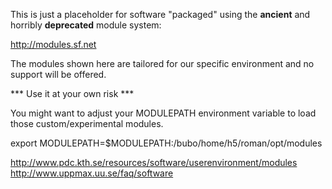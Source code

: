 This is just a placeholder for software "packaged" using the **ancient** and horribly **deprecated** module system:

http://modules.sf.net

The modules shown here are tailored for our specific environment and no support
will be offered.

*** Use it at your own risk ***

You might want to adjust your MODULEPATH environment variable to load those custom/experimental
modules.

export MODULEPATH=$MODULEPATH:/bubo/home/h5/roman/opt/modules

http://www.pdc.kth.se/resources/software/userenvironment/modules
http://www.uppmax.uu.se/faq/software
